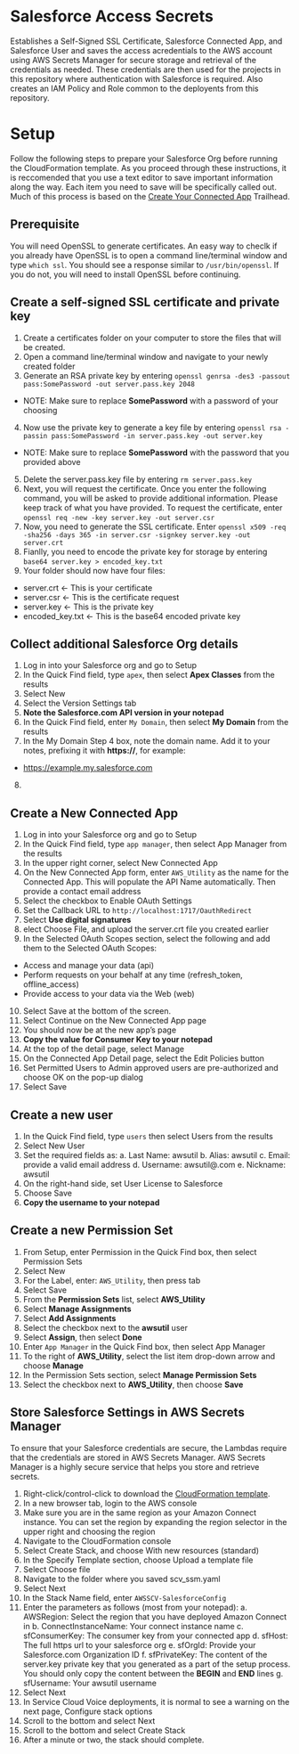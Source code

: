 # Salesforce Access Secrets
Establishes a Self-Signed SSL Certificate, Salesforce Connected App, and Salesforce User and saves the access acredentials to the AWS account using AWS Secrets Manager for secure storage and retrieval of the credentials as needed. These credentials are then used for the projects in this repository where authentication with Salesforce is required. Also creates an IAM Policy and Role common to the deployents from this repository.

# Setup
Follow the following steps to prepare your Salesforce Org before running the CloudFormation template. As you proceed through these instructions, it is reccomended that you use a text editor to save important information along the way. Each item you need to save will be specifically called out. Much of this process is based on the [Create Your Connected App](https://trailhead.salesforce.com/en/content/learn/modules/sfdx_travis_ci/sfdx_travis_ci_connected_app) Trailhead.

## Prerequisite
You will need OpenSSL to generate certificates. An easy way to checlk if you already have OpenSSL is to open a command line/terminal window and type `which ssl`. You should see a response similar to `/usr/bin/openssl`. If you do not, you will need to install OpenSSL before continuing.

## Create a self-signed SSL certificate and private key
1. Create a certificates folder on your computer to store the files that will be created.
2. Open a command line/terminal window and navigate to your newly created folder
3. Generate an RSA private key by entering `openssl genrsa -des3 -passout pass:SomePassword -out server.pass.key 2048`
 - NOTE: Make sure to replace **SomePassword** with a password of your choosing
4. Now use the private key to generate a key file by entering `openssl rsa -passin pass:SomePassword -in server.pass.key -out server.key`
 - NOTE: Make sure to replace **SomePassword** with the password that you provided above
5. Delete the server.pass.key file by entering `rm server.pass.key`
6. Next, you will request the certificate. Once you enter the following command, you will be asked to provide additional information. Please keep track of what you have provided. To request the certificate, enter `openssl req -new -key server.key -out server.csr`
7. Now, you need to generate the SSL certificate. Enter `openssl x509 -req -sha256 -days 365 -in server.csr -signkey server.key -out server.crt`
8. Fianlly, you need to encode the private key for storage by entering `base64 server.key > encoded_key.txt`
8. Your folder should now have four files: 
 - server.crt <- This is your certificate
 - server.csr <- This is the certificate request
 - server.key <- This is the private key
 - encoded_key.txt <- This is the base64 encoded private key

## Collect additional Salesforce Org details
1. Log in into your Salesforce org and go to Setup 
2.	In the Quick Find field, type `apex`, then select **Apex Classes** from the results 
3.	Select New
4.	Select the Version Settings tab
5.	**Note the Salesforce.com API version in your notepad**
6. In the Quick Find field, enter `My Domain`, then select **My Domain** from the results
7. In the My Domain Step 4 box, note the domain name. Add it to your notes, prefixing it with **https://**, for example:
 - https://example.my.salesforce.com
8. 

## Create a New Connected App
1.	Log in into your Salesforce org and go to Setup 
2.	In the Quick Find field, type `app manager`, then select App Manager from the results 
3.	In the upper right corner, select New Connected App
4.	On the New Connected App form, enter `AWS_Utility` as the name for the Connected App. This will populate the API Name automatically. Then provide a contact email address
5.	Select the checkbox to Enable OAuth Settings 
6.	Set the Callback URL to `http://localhost:1717/OauthRedirect`
7.  Select **Use digital signatures**
8.  elect Choose File, and upload the server.crt file you created earlier
9.	In the Selected OAuth Scopes section, select the following and add them to the Selected OAuth Scopes:
  * Access and manage your data (api)
  * Perform requests on your behalf at any time (refresh_token, offline_access)
  * Provide access to your data via the Web (web)
10.	Select Save at the bottom of the screen.
11.	Select Continue on the New Connected App page
12.	You should now be at the new app’s page
13.	**Copy the value for Consumer Key to your notepad**
14.	At the top of the detail page, select Manage
15.	On the Connected App Detail page, select the Edit Policies button
16.	Set Permitted Users to Admin approved users are pre-authorized and choose OK on the pop-up dialog
17.	Select Save

## Create a new user
1. In the Quick Find field, type `users` then select Users from the results 
2. Select New User
3. Set the required fields as:
 a. Last Name: awsutil
 b. Alias: awsutil
 c. Email: provide a valid email address
 d. Username: awsutil@<yoursalesforcedomain>.com
 e. Nickname: awsutil
4. On the right-hand side, set User License to Salesforce
5. Choose Save
6. **Copy the username to your notepad**

## Create a new Permission Set
1. From Setup, enter Permission in the Quick Find box, then select Permission Sets
2. Select New
3. For the Label, enter: `AWS_Utility`, then press tab
4. Select Save
5. From the **Permission Sets** list, select **AWS_Utility**
6. Select **Manage Assignments**
7. Select **Add Assignments**
8. Select the checkbox next to the **awsutil** user
9. Select **Assign**, then select **Done**
10. Enter `App Manager` in the Quick Find box, then select App Manager
11. To the right of **AWS_Utility**, select the list item drop-down arrow and choose **Manage**
12. In the Permission Sets section, select **Manage Permission Sets**
13. Select the checkbox next to **AWS_Utility**, then choose **Save**

## Store Salesforce Settings in AWS Secrets Manager
To ensure that your Salesforce credentials are secure, the Lambdas require that the credentials are stored in AWS Secrets Manager. AWS Secrets Manager is a highly secure service that helps you store and retrieve secrets.

1.	Right-click/control-click to download the [CloudFormation template](https://raw.githubusercontent.com/amazon-connect/amazon-connect-salesforce-scv/master/common/AWSSCV-SalesforceAccessSecrets/CloudFormation/awsscv-ssm.yaml).
2. In a new browser tab, login to the AWS console
3.	Make sure you are in the same region as your Amazon Connect instance. You can set the region by expanding the region selector in the upper right and choosing the region
4.	Navigate to the CloudFormation console
5.	Select Create Stack, and choose With new resources (standard)
6.	In the Specify Template section, choose Upload a template file
7.	Select Choose file
8.	Navigate to the folder where you saved scv_ssm.yaml
9.	Select Next
10.	In the Stack Name field, enter `AWSSCV-SalesforceConfig`
11.	Enter the parameters as follows (most from your notepad):
  a. AWSRegion: Select the region that you have deployed Amazon Connect in
  b. ConnectInstanceName: Your connect instance name
  c. sfConsumerKey: The consumer key from your connected app
  d. sfHost: The full https url to your salesforce org
  e. sfOrgId: Provide your Salesforce.com Organization ID
  f. sfPrivateKey: The content of the server.key private key that you generated as a part of the setup process. You should only copy the content between the **BEGIN** and **END** lines
  g. sfUsername: Your awsutil username
12.	Select Next
13.	In Service Cloud Voice deployments, it is normal to see a warning on the next page, Configure stack options
14.	Scroll to the bottom and select Next
15.	Scroll to the bottom and select Create Stack
16.	After a minute or two, the stack should complete.